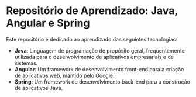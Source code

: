 # Repositório de Aprendizado: Java, Angular e Spring

Este repositório é dedicado ao aprendizado das seguintes tecnologias:

- **Java**: Linguagem de programação de propósito geral, frequentemente utilizada para o desenvolvimento de aplicativos empresariais e de sistemas.
- **Angular**: Um framework de desenvolvimento front-end para a criação de aplicativos web, mantido pelo Google.
- **Spring**: Um framework de desenvolvimento back-end para a construção de aplicativos Java.

